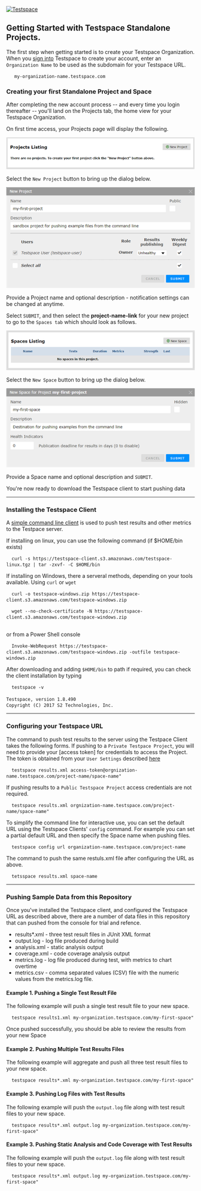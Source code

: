 [![Testspace](http://www.testspace.com/img/Testspace.png)](http://www.testspace.com)

## Getting Started with Testspace Standalone Projects.

The first step when getting started is to create your Testspace Organization. When you [sign into](https://www.testspace.com/pricing.html) Testspace to create your account, enter an `Organization Name` to be used as the subdomain for your Testspace URL.

```
   my-organization-name.testspace.com
```

### Creating your first Standalone Project and Space

After completing the new account process -- and every time you login thereafter -- you'll land on the Projects tab, the home view for your Testspace Organization.

On first time access, your Projects page will display the following.

![New Organization](images/new-org-projects-tab.png)

Select the `New Project` button to bring up the dialog below.

![New Project Dialog](images/new-project-dialog.png)

Provide a Project name and optional description - notification settings can be changed at anytime. 

Select `SUBMIT`, and then select the **project-name-link** for your new project to go to the `Spaces tab` which should look as follows.

![New Project Spaces Tab](images/new-project-spaces-tab.png)

Select the `New Space` button to bring up the dialog below.

![New Space Diaglg](images/new-space-dialog.png)

Provide a Space name and optional description and `SUBMIT`.

You're now ready to download the Testspace client to start pushing data

---
### Installing the Testspace Client

A [simple command line client](https://help.testspace.com/reference:client-reference) is used to push test results and other metrics to the Testpace server.

If installing on linux, you can use the following command (if $HOME/bin exists)
```
  curl -s https://testspace-client.s3.amazonaws.com/testspace-linux.tgz | tar -zxvf- -C $HOME/bin

```

If installing on Windows, there a serveral methods, depending on your tools available. Using `curl` or `wget`

```
  curl -o testspace-windows.zip https://testspace-client.s3.amazonaws.com/testspace-windows.zip
```
```
  wget --no-check-certificate -N https://testspace-client.s3.amazonaws.com/testspace-windows.zip
  
```
or from a Power Shell console
```
  Invoke-WebRequest https://testspace-client.s3.amazonaws.com/testspace-windows.zip -outfile testspace-windows.zip
```

After downloading and adding `$HOME/bin` to path if required, you can check the client installation by typing 
```
  testspace -v
  
Testspace, version 1.8.490
Copyright (C) 2017 S2 Technologies, Inc.  
```  
  
---
### Configuring your Testspace URL
The command to push test results to the server using the Testpace Client takes the following forms.  If pushing to a `Private Testpace Project`, you will need to provide your [access token] for credentials to access the Project. The token is obtained from your `User Settings` described [here](https://help.testspace.com/organization:users)
```
  testspace results.xml access-token@orgnization-name.testspace.com/project-name/space-name"
```
If pushing results to a `Public Testspace Project` access credentials are not required.
```
  testspace results.xml orgnization-name.testspace.com/project-name/space-name"
```
To simplify the command line for interactive use, you can set the default URL using the Testspace Clients' `config` command. For example you can set a partial default URL and then specify the Space name when pushing files.
```
  testspace config url organization-name.testspace.com/project-name
```
The command to push the same restuls.xml file after configuring the URL as above.
```
  tetsspace results.xml space-name
```

---
### Pushing Sample Data from this Repository

Once you've installed the Testspace client, and configured the Testspace URL as described above, there are a number of data files in this repository that can pushed from the console for trial and refence. 

  * results*.xml - three test result files in JUnit XML format
  * output.log - log file produced during build
  * analysis.xml - static analysis output
  * coverage.xml - code coverage analysis output
  * metrics.log - log file produced during test, with metrics to chart overtime
  * metrics.csv - comma separated values (CSV) file with the numeric values from the metrics.log file. 

#### Example 1. Pushing a Single Test Result File
The following example will push a single test result file to your new space.
```
  testspace results1.xml my-organization.testspace.com/my-first-space"
```
Once pushed successfully, you should be able to review the results from your new Space

#### Example 2. Pushing Multiple Test Results Files
The following example will aggregate and push all three test result files to your new space.
```
  testspace results*.xml my-organization.testspace.com/my-first-space"
```

#### Example 3. Pushing Log Files with Test Results
The following example will push the `output.log` file along with test result files to your new space.
```
  testspace results*.xml output.log my-organization.testspace.com/my-first-space"
```

#### Example 3. Pushing Static Analysis and Code Coverage with Test Results
The following example will push the `output.log` file along with test result files to your new space.
```
  testspace results*.xml output.log my-organization.testspace.com/my-first-space"
```
